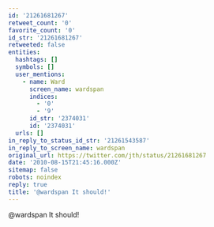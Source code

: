 ```yaml
---
id: '21261681267'
retweet_count: '0'
favorite_count: '0'
id_str: '21261681267'
retweeted: false
entities:
  hashtags: []
  symbols: []
  user_mentions:
    - name: Ward
      screen_name: wardspan
      indices:
        - '0'
        - '9'
      id_str: '2374031'
      id: '2374031'
  urls: []
in_reply_to_status_id_str: '21261543587'
in_reply_to_screen_name: wardspan
original_url: https://twitter.com/jth/status/21261681267
date: '2010-08-15T21:45:16.000Z'
sitemap: false
robots: noindex
reply: true
title: '@wardspan It should!'
---
```


@wardspan It should!